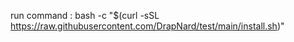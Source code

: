 run command : bash -c "$(curl -sSL https://raw.githubusercontent.com/DrapNard/test/main/install.sh)"
